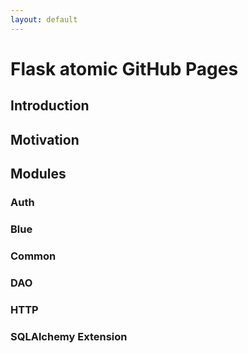 ```yaml
---
layout: default
---
```


# Flask atomic GitHub Pages

## Introduction

## Motivation

## Modules

### Auth
### Blue
### Common
### DAO
### HTTP
### SQLAlchemy Extension
